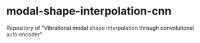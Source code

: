 # modal-shape-interpolation-cnn
Repository of "Vibrational modal shape interpolation through convolutional auto encoder"
